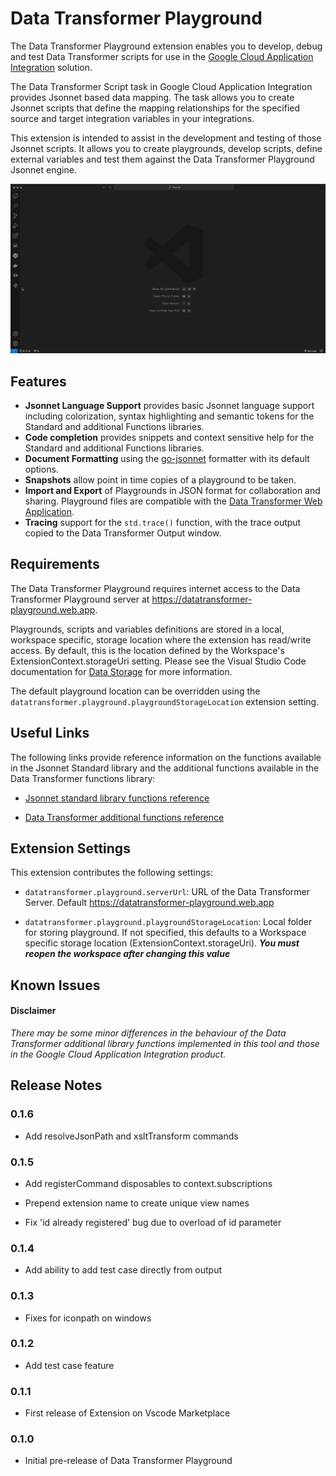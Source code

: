 # Data Transformer Playground

The Data Transformer Playground extension enables you to develop, debug and test Data Transformer scripts for use in the [Google Cloud Application Integration](https://cloud.google.com/application-integration) solution.

The Data Transformer Script task in Google Cloud Application Integration provides Jsonnet based data mapping. The task allows you to create Jsonnet scripts that define the mapping relationships for the specified source and target integration variables in your integrations.

This extension is intended to assist in the development and testing of those Jsonnet scripts. It allows you to create playgrounds, develop scripts, define external variables and test them against the Data Transformer Playground Jsonnet engine.

![Demo](https://github.com/andythehood/playground-vscodeext/blob/main/media/playground1.gif?raw=true)

## Features

- **Jsonnet Language Support** provides basic Jsonnet language support including colorization, syntax highlighting and semantic tokens for the Standard and additional Functions libraries.
- **Code completion** provides snippets and context sensitive help for the Standard and additional Functions libraries.
- **Document Formatting** using the [go-jsonnet](https://pkg.go.dev/github.com/google/go-jsonnet) formatter with its default options.
- **Snapshots** allow point in time copies of a playground to be taken.
- **Import and Export** of Playgrounds in JSON format for collaboration and sharing. Playground files are compatible with the [Data Transformer Web Application](https://datatransformer-playground.web.app).
- **Tracing** support for the `std.trace()` function, with the trace output copied to the Data Transformer Output window.

## Requirements

The Data Transformer Playground requires internet access to the Data Transformer Playground server at https://datatransformer-playground.web.app.

Playgrounds, scripts and variables definitions are stored in a local, workspace specific, storage location where the extension has read/write access. By default, this is the location defined by the Workspace's ExtensionContext.storageUri setting. Please see the Visual Studio Code documentation for [Data Storage](https://code.visualstudio.com/api/extension-capabilities/common-capabilities#data-storage) for more information.

The default playground location can be overridden using the `datatransformer.playground.playgroundStorageLocation` extension setting.

## Useful Links

The following links provide reference information on the functions available in the Jsonnet Standard library and the additional functions available in the Data Transformer functions library:

- [Jsonnet standard library functions reference](https://jsonnet.org/ref/stdlib.html)

- [Data Transformer additional functions reference](https://cloud.google.com/application-integration/docs/data-transformer-functions-reference)

## Extension Settings

This extension contributes the following settings:

- `datatransformer.playground.serverUrl`: URL of the Data Transformer Server. Default https://datatransformer-playground.web.app

- `datatransformer.playground.playgroundStorageLocation`: Local folder for storing playground. If not specified, this defaults to a Workspace specific storage location (ExtensionContext.storageUri). **_You must reopen the workspace after changing this value_**

## Known Issues

#### Disclaimer

_There may be some minor differences in the behaviour of the Data Transformer additional library functions implemented in this tool and those in the Google Cloud Application Integration product._

## Release Notes

### 0.1.6

- Add resolveJsonPath and xsltTransform commands

### 0.1.5

- Add registerCommand disposables to context.subscriptions

- Prepend extension name to create unique view names

- Fix 'id already registered' bug due to overload of id parameter

### 0.1.4

- Add ability to add test case directly from output

### 0.1.3

- Fixes for iconpath on windows

### 0.1.2

- Add test case feature

### 0.1.1

- First release of Extension on Vscode Marketplace

### 0.1.0

- Initial pre-release of Data Transformer Playground
